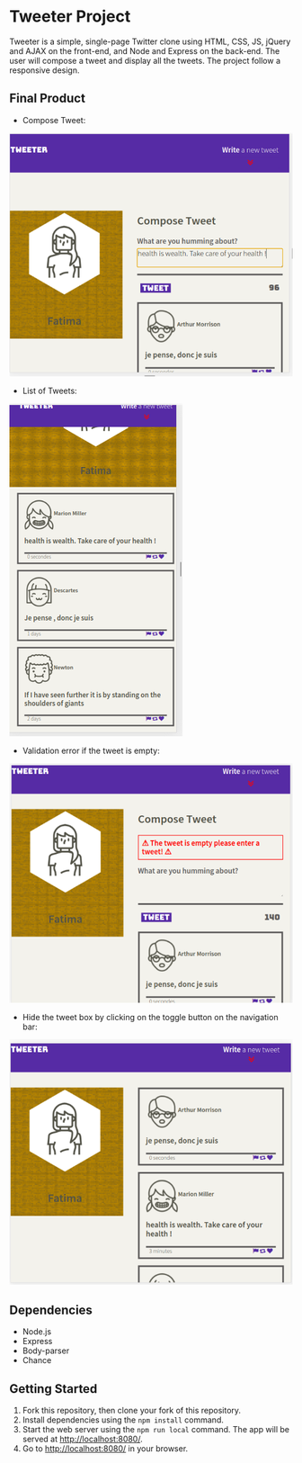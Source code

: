 # Tweeter Project

Tweeter is a simple, single-page Twitter clone using HTML, CSS, JS, jQuery and AJAX on the front-end, and Node and Express on the back-end. The user will compose a tweet and display all the tweets. The project follow a responsive design.




## Final Product
- Compose Tweet:

!["Screenshot of tweet-box"](https://github.com/fatimaEllabbar/tweeter/blob/master/public/docs/tweet-box1.png)

- List of Tweets:

!["Screenshot of the list of the tweets"](https://github.com/fatimaEllabbar/tweeter/blob/master/public/docs/tweets.png)

- Validation error if the tweet is empty:

!["Screenshot of error message"](https://github.com/fatimaEllabbar/tweeter/blob/master/public/docs/error-empty.png)

- Hide the tweet box by clicking on the toggle button on the navigation bar: 

!["Screenshot of hiding the tweet box"](https://github.com/fatimaEllabbar/tweeter/blob/master/public/docs/hide-tweet-box.png)


## Dependencies

- Node.js
- Express
- Body-parser
- Chance

## Getting Started

1. Fork this repository, then clone your fork of this repository.
2. Install dependencies using the `npm install` command.
3. Start the web server using the `npm run local` command. The app will be served at <http://localhost:8080/>.
4. Go to <http://localhost:8080/> in your browser.
